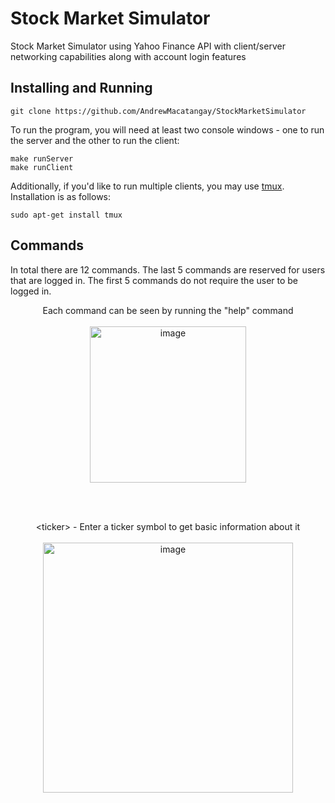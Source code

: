 # Stock Market Simulator
Stock Market Simulator using Yahoo Finance API with client/server networking capabilities along with account login features
## Installing and Running

```
git clone https://github.com/AndrewMacatangay/StockMarketSimulator
```
To run the program, you will need at least two console windows - one to run the server and the other to run the client:
```
make runServer
make runClient
```
Additionally, if you'd like to run multiple clients, you may use [tmux](https://github.com/tmux/tmux/wiki). Installation is as follows:
```
sudo apt-get install tmux
```
## Commands
In total there are 12 commands. The last 5 commands are reserved for users that are logged in. The first 5 commands do not require the user to be logged in. 
<p align="center">
  Each command can be seen by running the "help" command
  <br><br>
  <img src="https://user-images.githubusercontent.com/61638274/134079766-47c49e26-eaad-459a-8425-99d1a497df6c.png" alt="image" width="250"/>
</p>
<br><br>
<p align="center">
  &lt;ticker&gt; - Enter a ticker symbol to get basic information about it
  <br><br>
  <img src="https://user-images.githubusercontent.com/61638274/134081439-5aadc637-e8d5-483c-b4a8-fc1caca93ae5.png" alt="image" width = 400/>
</p>
